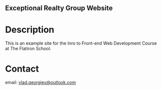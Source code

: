 Exceptional Realty Group Website
---

# Description

This is an example site for the Inro to Front-end Web Development Course at The Flatiron School.

# Contact

email: vlad.georgiev@outlook.com